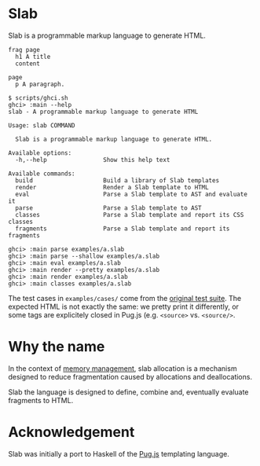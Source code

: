 # Slab

Slab is a programmable markup language to generate HTML.

```
frag page
  h1 A title
  content

page
  p A paragraph.
```

```
$ scripts/ghci.sh
ghci> :main --help
slab - A programmable markup language to generate HTML

Usage: slab COMMAND

  Slab is a programmable markup language to generate HTML.

Available options:
  -h,--help                Show this help text

Available commands:
  build                    Build a library of Slab templates
  render                   Render a Slab template to HTML
  eval                     Parse a Slab template to AST and evaluate it
  parse                    Parse a Slab template to AST
  classes                  Parse a Slab template and report its CSS classes
  fragments                Parse a Slab template and report its fragments
```

```
ghci> :main parse examples/a.slab
ghci> :main parse --shallow examples/a.slab
ghci> :main eval examples/a.slab
ghci> :main render --pretty examples/a.slab
ghci> :main render examples/a.slab
ghci> :main classes examples/a.slab
```

The test cases in `examples/cases/` come from the [original test
suite](https://github.com/pugjs/pug/tree/master/packages/pug/test/cases). The
expected HTML is not exactly the same: we pretty print it differently, or some
tags are explicitely closed in Pug.js (e.g. `<source>` vs. `<source/>`.

# Why the name

In the context of [memory
management](https://en.wikipedia.org/wiki/Slab_allocation), slab allocation is
a mechanism designed to reduce fragmentation caused by allocations and
deallocations.

Slab the language is designed to define, combine and, eventually evaluate
fragments to HTML.

# Acknowledgement

Slab was initially a port to Haskell of the [Pug.js](https://pugjs.org)
templating language.
